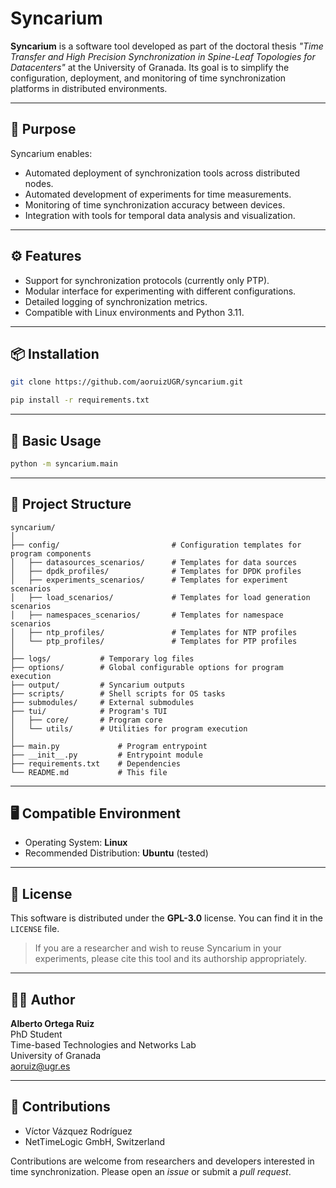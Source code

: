 # Syncarium

**Syncarium** is a software tool developed as part of the doctoral thesis _"Time Transfer and High Precision Synchronization in Spine-Leaf Topologies for Datacenters"_ at the University of Granada. Its goal is to simplify the configuration, deployment, and monitoring of time synchronization platforms in distributed environments.

---

## 🧪 Purpose

Syncarium enables:
- Automated deployment of synchronization tools across distributed nodes.
- Automated development of experiments for time measurements.
- Monitoring of time synchronization accuracy between devices.
- Integration with tools for temporal data analysis and visualization.

---

## ⚙️ Features

- Support for synchronization protocols (currently only PTP).
- Modular interface for experimenting with different configurations.
- Detailed logging of synchronization metrics.
- Compatible with Linux environments and Python 3.11.

---

## 📦 Installation

```bash
git clone https://github.com/aoruizUGR/syncarium.git

pip install -r requirements.txt
```

---

## 🚀 Basic Usage

```bash
python -m syncarium.main
```

---

## 📁 Project Structure

```
syncarium/
│
├── config/                         # Configuration templates for program components
│   ├── datasources_scenarios/      # Templates for data sources
│   ├── dpdk_profiles/              # Templates for DPDK profiles
│   ├── experiments_scenarios/      # Templates for experiment scenarios
│   ├── load_scenarios/             # Templates for load generation scenarios
│   ├── namespaces_scenarios/       # Templates for namespace scenarios
│   ├── ntp_profiles/               # Templates for NTP profiles
│   └── ptp_profiles/               # Templates for PTP profiles
│
├── logs/           # Temporary log files
├── options/        # Global configurable options for program execution
├── output/         # Syncarium outputs
├── scripts/        # Shell scripts for OS tasks
├── submodules/     # External submodules
├── tui/            # Program's TUI
│   ├── core/       # Program core
│   └── utils/      # Utilities for program execution
│
├── main.py             # Program entrypoint
├── __init__.py         # Entrypoint module
├── requirements.txt    # Dependencies
└── README.md           # This file
```

---

## 🖥️ Compatible Environment

- Operating System: **Linux**
- Recommended Distribution: **Ubuntu** (tested)

---

## 📜 License

This software is distributed under the **GPL-3.0** license. You can find it in the `LICENSE` file.

> If you are a researcher and wish to reuse Syncarium in your experiments, please cite this tool and its authorship appropriately.

---

## 👨‍🔬 Author

**Alberto Ortega Ruiz**  
PhD Student  
Time-based Technologies and Networks Lab  
University of Granada  
aoruiz@ugr.es

---

## 🤝 Contributions

- Víctor Vázquez Rodríguez  
- NetTimeLogic GmbH, Switzerland

Contributions are welcome from researchers and developers interested in time synchronization. Please open an _issue_ or submit a _pull request_.

